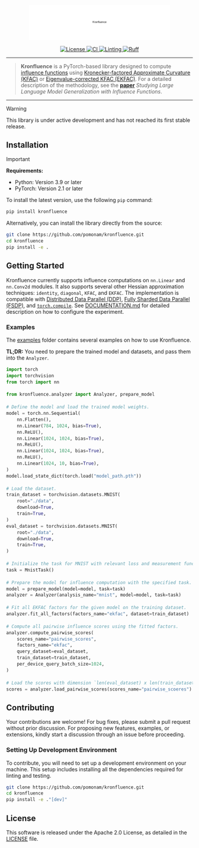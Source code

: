 <p align="center">
<a href="#"><img width="380" img src=".assets/kronfluence.svg" alt="Kronfluence"/></a>
</p>

<p align="center">
    <a href="https://github.com/pomonam/kronfluence/blob/main/LICENSE">
        <img alt="License" src="https://img.shields.io/badge/License-Apache_2.0-blue.svg">
    </a>
    <a href="https://github.com/mlcommons/algorithmic-efficiency/actions/workflows/CI.yml">
        <img alt="CI" src="https://github.com/mlcommons/algorithmic-efficiency/actions/workflows/CI.yml/badge.svg">
    </a>
    <a href="https://github.com/mlcommons/algorithmic-efficiency/actions/workflows">
        <img alt="Linting" src="https://github.com/mlcommons/algorithmic-efficiency/actions/workflows/linting.yml/badge.svg">
    </a>
    <a href="https://github.com/astral-sh/ruff">
        <img alt="Ruff" src="https://img.shields.io/endpoint?url=https://raw.githubusercontent.com/astral-sh/ruff/main/assets/badge/v2.json">
    </a>
</p>

---

> **Kronfluence** is a PyTorch-based library designed to compute [influence functions](https://arxiv.org/abs/1703.04730) using [Kronecker-factored Approximate Curvature (KFAC)](https://arxiv.org/abs/1503.05671) or [Eigenvalue-corrected KFAC (EKFAC)](https://arxiv.org/abs/1806.03884).
For a detailed description of the methodology, see the [**paper**](https://arxiv.org/abs/2308.03296) *Studying Large Language Model Generalization with Influence Functions*.

---

> [!WARNING]
> This library is under active development and has not reached its first stable release.

## Installation

> [!IMPORTANT]
> **Requirements:**
> - Python: Version 3.9 or later
> - PyTorch: Version 2.1 or later

To install the latest version, use the following `pip` command:

```bash
pip install kronfluence
```

Alternatively, you can install the library directly from the source:

```bash
git clone https://github.com/pomonam/kronfluence.git
cd kronfluence
pip install -e .
```

## Getting Started

Kronfluence currently supports influence computations on `nn.Linear` and `nn.Conv2d` modules.
It also supports several other Hessian approximation techniques: `identity`, `diagonal`, `KFAC`, and `EKFAC`.
The implementation is compatible with [Distributed Data Parallel (DDP)](https://pytorch.org/tutorials/intermediate/ddp_tutorial.html), 
[Fully Sharded Data Parallel (FSDP)](https://pytorch.org/tutorials/intermediate/FSDP_tutorial.html), and [`torch.compile`](https://pytorch.org/tutorials/intermediate/torch_compile_tutorial.html).
See [DOCUMENTATION.md](https://github.com/pomonam/kronfluence/blob/main/DOCUMENTATION.md) for detailed description on how to configure the experiment.

### Examples

The [examples](https://github.com/pomonam/kronfluence/tree/main/examples) folder contains several examples on how to use Kronfluence.

**TL;DR:** You need to prepare the trained model and datasets, and pass them into the `Analyzer`.

```python
import torch
import torchvision
from torch import nn

from kronfluence.analyzer import Analyzer, prepare_model

# Define the model and load the trained model weights.
model = torch.nn.Sequential(
    nn.Flatten(),
    nn.Linear(784, 1024, bias=True),
    nn.ReLU(),
    nn.Linear(1024, 1024, bias=True),
    nn.ReLU(),
    nn.Linear(1024, 1024, bias=True),
    nn.ReLU(),
    nn.Linear(1024, 10, bias=True),
)
model.load_state_dict(torch.load("model_path.pth"))

# Load the dataset.
train_dataset = torchvision.datasets.MNIST(
    root="./data",
    download=True,
    train=True,
)
eval_dataset = torchvision.datasets.MNIST(
    root="./data",
    download=True,
    train=True,
)

# Initialize the task for MNIST with relevant loss and measurement function.
task = MnistTask()

# Prepare the model for influence computation with the specified task.
model = prepare_model(model=model, task=task)
analyzer = Analyzer(analysis_name="mnist", model=model, task=task)

# Fit all EKFAC factors for the given model on the training dataset.
analyzer.fit_all_factors(factors_name="ekfac", dataset=train_dataset)

# Compute all pairwise influence scores using the fitted factors.
analyzer.compute_pairwise_scores(
    scores_name="pairwise_scores",
    factors_name="ekfac",
    query_dataset=eval_dataset,
    train_dataset=train_dataset,
    per_device_query_batch_size=1024,
)

# Load the scores with dimension `len(eval_dataset) x len(train_dataset)`.
scores = analyzer.load_pairwise_scores(scores_name="pairwise_scoeres")
```

## Contributing

Your contributions are welcome! For bug fixes, please submit a pull request without prior discussion. For proposing 
new features, examples, or extensions, kindly start a discussion through an issue before proceeding.

### Setting Up Development Environment

To contribute, you will need to set up a development environment on your machine. 
This setup includes installing all the dependencies required for linting and testing.

```bash
git clone https://github.com/pomonam/kronfluence.git
cd kronfluence
pip install -e ."[dev]"
```

## License

This software is released under the Apache 2.0 License, as detailed in the [LICENSE](https://github.com/pomonam/kronfluence/blob/main/LICENSE) file.
